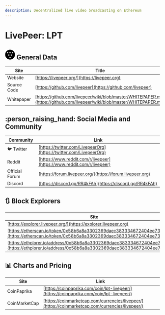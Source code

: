 ```yaml
---
description: Decentralized live video broadcasting on Ethereum
---
```


# LivePeer: LPT

## ![](../../.gitbook/assets/lpt.png) General Data

| Site        | Title                                                                                                                    |
| ----------- | ------------------------------------------------------------------------------------------------------------------------ |
| Website     | [https://livepeer.org/](https://livepeer.org)                                                                            |
| Source Code | [https://github.com/livepeer](https://github.com/livepeer)                                                               |
| Whitepaper  | [https://github.com/livepeer/wiki/blob/master/WHITEPAPER.md](https://github.com/livepeer/wiki/blob/master/WHITEPAPER.md) |

## :person_raising_hand: Social Media and Community

| Community      | Link                                                                   |
| -------------- | ---------------------------------------------------------------------- |
| :bird: Twitter | [https://twitter.com/LivepeerOrg](https://twitter.com/LivepeerOrg)     |
| Reddit         | [https://www.reddit.com/r/livepeer](https://www.reddit.com/r/livepeer) |
| Official Forum | [https://forum.livepeer.org/](https://forum.livepeer.org)              |
| Discord        | [https://discord.gg/RR4kFAh](https://discord.gg/RR4kFAh)               |

## :arrows_clockwise: Block Explorers

| Site                                                                                                                                               |
| -------------------------------------------------------------------------------------------------------------------------------------------------- |
| [https://explorer.livepeer.org/](https://explorer.livepeer.org)                                                                                    |
| [https://etherscan.io/token/0x58b6a8a3302369daec383334672404ee733ab239](https://etherscan.io/token/0x58b6a8a3302369daec383334672404ee733ab239)     |
| [https://ethplorer.io/address/0x58b6a8a3302369daec383334672404ee733ab239](https://ethplorer.io/address/0x58b6a8a3302369daec383334672404ee733ab239) |

## :bar_chart: Charts and Pricing

| Site          | Link                                                                                             |
| ------------- | ------------------------------------------------------------------------------------------------ |
| CoinPaprika   | [https://coinpaprika.com/coin/lpt-livepeer/](https://coinpaprika.com/coin/lpt-livepeer/)         |
| CoinMarketCap | [https://coinmarketcap.com/currencies/livepeer/](https://coinmarketcap.com/currencies/livepeer/) |
